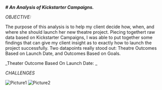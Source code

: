 _**# An Analysis of Kickstarter Campaigns.**_

_OBJECTIVE:_

The purpose of this analysis is to help my client decide how, when, and where she should launch her new theatre project. Piecing togethert raw data based on Kickstarter Campaigns, I was able to put together some findings that can give my client insight as to exactly how to launch the project successfully. Two datapoints really stood out: Theatre Outcomes Based on Launch Date, and Outcomes Based on Goals.

  _Theater Outcome Based On Launch Date:
  _

_CHALLENGES_


![Picture1](https://user-images.githubusercontent.com/99840803/154382323-cda84a9c-2a28-436a-aea5-ee36ba6edbdd.png)
![Picture2](https://user-images.githubusercontent.com/99840803/154382392-3abbdeb9-0bc7-4f29-9152-9e51e98d1be2.png)
